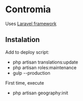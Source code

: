 # Contromia

Uses [Laravel framework](http://laravel.com/docs)

## Instalation

Add to deploy script:
- php artisan translations:update
- php artisan roles:maintenance
- gulp --production

First time, execute
- php artisan geography:init
